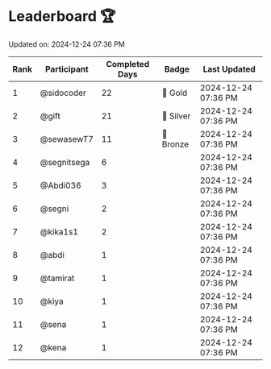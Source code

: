 # Leaderboard 🏆

Updated on: 2024-12-24 07:36 PM

| Rank | Participant       | Completed Days | Badge      | Last Updated         |
|------|-------------------|----------------|------------|----------------------|
| 1    | @sidocoder        | 22             | 🏅 Gold     | 2024-12-24 07:36 PM |
| 2    | @gift             | 21             | 🥈 Silver   | 2024-12-24 07:36 PM |
| 3    | @sewasewT7        | 11             | 🥉 Bronze   | 2024-12-24 07:36 PM |
| 4    | @segnitsega       | 6              |            | 2024-12-24 07:36 PM |
| 5    | @Abdi036          | 3              |            | 2024-12-24 07:36 PM |
| 6    | @segni            | 2              |            | 2024-12-24 07:36 PM |
| 7    | @kika1s1          | 2              |            | 2024-12-24 07:36 PM |
| 8    | @abdi             | 1              |            | 2024-12-24 07:36 PM |
| 9    | @tamirat          | 1              |            | 2024-12-24 07:36 PM |
| 10   | @kiya             | 1              |            | 2024-12-24 07:36 PM |
| 11   | @sena             | 1              |            | 2024-12-24 07:36 PM |
| 12   | @kena             | 1              |            | 2024-12-24 07:36 PM |
